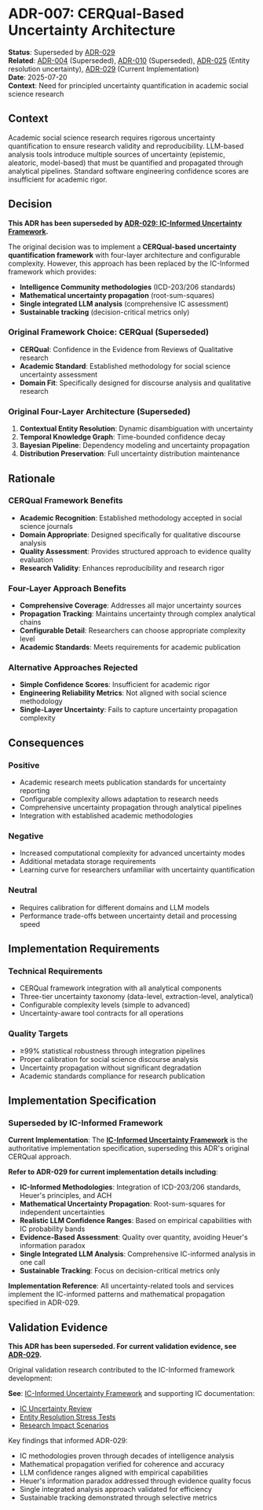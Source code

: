# ADR-007: CERQual-Based Uncertainty Architecture

**Status**: Superseded by [ADR-029](ADR-029-IC-Informed-Uncertainty-Framework/ADR-029-IC-Informed-Uncertainty-Framework.md)  
**Related**: [ADR-004](ADR-004-Normative-Confidence-Score-Ontology.md) (Superseded), [ADR-010](ADR-010-Quality-System-Design.md) (Superseded), [ADR-025](ADR-025-Entity-Resolution-Architecture.md) (Entity resolution uncertainty), [ADR-029](ADR-029-IC-Informed-Uncertainty-Framework/ADR-029-IC-Informed-Uncertainty-Framework.md) (Current Implementation)  
**Date**: 2025-07-20  
**Context**: Need for principled uncertainty quantification in academic social science research

## Context

Academic social science research requires rigorous uncertainty quantification to ensure research validity and reproducibility. LLM-based analysis tools introduce multiple sources of uncertainty (epistemic, aleatoric, model-based) that must be quantified and propagated through analytical pipelines. Standard software engineering confidence scores are insufficient for academic rigor.

## Decision

**This ADR has been superseded by [ADR-029: IC-Informed Uncertainty Framework](ADR-029-IC-Informed-Uncertainty-Framework/ADR-029-IC-Informed-Uncertainty-Framework.md).**

The original decision was to implement a **CERQual-based uncertainty quantification framework** with four-layer architecture and configurable complexity. However, this approach has been replaced by the IC-Informed framework which provides:

- **Intelligence Community methodologies** (ICD-203/206 standards)
- **Mathematical uncertainty propagation** (root-sum-squares)
- **Single integrated LLM analysis** (comprehensive IC assessment)
- **Sustainable tracking** (decision-critical metrics only)

### Original Framework Choice: CERQual (Superseded)
- **CERQual**: Confidence in the Evidence from Reviews of Qualitative research
- **Academic Standard**: Established methodology for social science uncertainty assessment
- **Domain Fit**: Specifically designed for discourse analysis and qualitative research

### Original Four-Layer Architecture (Superseded)

1. **Contextual Entity Resolution**: Dynamic disambiguation with uncertainty
2. **Temporal Knowledge Graph**: Time-bounded confidence decay
3. **Bayesian Pipeline**: Dependency modeling and uncertainty propagation
4. **Distribution Preservation**: Full uncertainty distribution maintenance

## Rationale

### CERQual Framework Benefits
- **Academic Recognition**: Established methodology accepted in social science journals
- **Domain Appropriate**: Designed specifically for qualitative discourse analysis
- **Quality Assessment**: Provides structured approach to evidence quality evaluation
- **Research Validity**: Enhances reproducibility and research rigor

### Four-Layer Approach Benefits
- **Comprehensive Coverage**: Addresses all major uncertainty sources
- **Propagation Tracking**: Maintains uncertainty through complex analytical chains
- **Configurable Detail**: Researchers can choose appropriate complexity level
- **Academic Standards**: Meets requirements for academic publication

### Alternative Approaches Rejected
- **Simple Confidence Scores**: Insufficient for academic rigor
- **Engineering Reliability Metrics**: Not aligned with social science methodology
- **Single-Layer Uncertainty**: Fails to capture uncertainty propagation complexity

## Consequences

### Positive
- Academic research meets publication standards for uncertainty reporting
- Configurable complexity allows adaptation to research needs
- Comprehensive uncertainty propagation through analytical pipelines
- Integration with established academic methodologies

### Negative
- Increased computational complexity for advanced uncertainty modes
- Additional metadata storage requirements
- Learning curve for researchers unfamiliar with uncertainty quantification

### Neutral
- Requires calibration for different domains and LLM models
- Performance trade-offs between uncertainty detail and processing speed

## Implementation Requirements

### Technical Requirements
- CERQual framework integration with all analytical components
- Three-tier uncertainty taxonomy (data-level, extraction-level, analytical)
- Configurable complexity levels (simple to advanced)
- Uncertainty-aware tool contracts for all operations

### Quality Targets
- ≥99% statistical robustness through integration pipelines
- Proper calibration for social science discourse analysis
- Uncertainty propagation without significant degradation
- Academic standards compliance for research publication

## Implementation Specification

### Superseded by IC-Informed Framework

**Current Implementation**: The **[IC-Informed Uncertainty Framework](ADR-029-IC-Informed-Uncertainty-Framework/ADR-029-IC-Informed-Uncertainty-Framework.md)** is the authoritative implementation specification, superseding this ADR's original CERQual approach.

**Refer to ADR-029 for current implementation details including**:
- **IC-Informed Methodologies**: Integration of ICD-203/206 standards, Heuer's principles, and ACH
- **Mathematical Uncertainty Propagation**: Root-sum-squares for independent uncertainties
- **Realistic LLM Confidence Ranges**: Based on empirical capabilities with IC probability bands
- **Evidence-Based Assessment**: Quality over quantity, avoiding Heuer's information paradox
- **Single Integrated LLM Analysis**: Comprehensive IC-informed analysis in one call
- **Sustainable Tracking**: Focus on decision-critical metrics only

**Implementation Reference**: All uncertainty-related tools and services implement the IC-informed patterns and mathematical propagation specified in ADR-029.

## Validation Evidence

**This ADR has been superseded. For current validation evidence, see [ADR-029](ADR-029-IC-Informed-Uncertainty-Framework/ADR-029-IC-Informed-Uncertainty-Framework.md).**

Original validation research contributed to the IC-Informed framework development:

**See**: [IC-Informed Uncertainty Framework](ADR-029-IC-Informed-Uncertainty-Framework/kgas_uncertainty_framework_comprehensive7.md) and supporting IC documentation:
- [IC Uncertainty Review](ADR-029-IC-Informed-Uncertainty-Framework/IC_UNCERTAINITY_NOTES_2025.0728.md)
- [Entity Resolution Stress Tests](../../examples/entity_resolution_uncertainty_stress_tests.md)
- [Research Impact Scenarios](../../examples/entity_resolution_research_impact_scenarios.md)

Key findings that informed ADR-029:
- IC methodologies proven through decades of intelligence analysis
- Mathematical propagation verified for coherence and accuracy
- LLM confidence ranges aligned with empirical capabilities
- Heuer's information paradox addressed through evidence quality focus
- Single integrated analysis approach validated for efficiency
- Sustainable tracking demonstrated through selective metrics